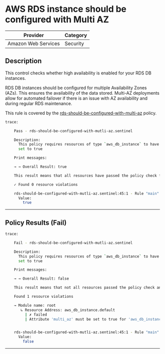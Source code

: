 # AWS RDS instance should be configured with Multi AZ

| Provider            | Category     |
|---------------------|--------------|
| Amazon Web Services | Security     |

## Description

This control checks whether high availability is enabled for your RDS DB instances.

RDS DB instances should be configured for multiple Availability Zones (AZs). This ensures the availability of the data stored. 
Multi-AZ deployments allow for automated failover if there is an issue with AZ availability and during regular RDS maintenance.


This rule is covered by the [rds-should-be-configured-with-multi-az](../../policies/rds-should-be-configured-with-multi-az.sentinel) policy.

```bash
trace:

    Pass - rds-should-be-configured-with-mutli-az.sentinel

    Description:
      This policy requires resources of type `aws_db_instance` to have `multi_az`
      set to true

    Print messages:

    → → Overall Result: true

    This result means that all resources have passed the policy check for the policy rds-should-be-configured-with-multi-az.

    ✓ Found 0 resource violations

    rds-should-be-configured-with-mutli-az.sentinel:45:1 - Rule "main"
      Value:
        true


```

---

## Policy Results (Fail)
```bash
trace:

    Fail - rds-should-be-configured-with-mutli-az.sentinel

    Description:
      This policy requires resources of type `aws_db_instance` to have `multi_az`
      set to true

    Print messages:

    → → Overall Result: false

    This result means that not all resources passed the policy check and the protected behavior is not allowed for the policy rds-should-be-configured-with-multi-az.

    Found 1 resource violations

    → Module name: root
       ↳ Resource Address: aws_db_instance.default
         | ✗ failed
         | Attribute 'multi_az' must be set to true for 'aws_db_instance' and 'aws_rds_cluster' resources. Refer to https://docs.aws.amazon.com/securityhub/latest/userguide/rds-controls.html#rds-5 for more details.


    rds-should-be-configured-with-mutli-az.sentinel:45:1 - Rule "main"
      Value:
        false
```

---